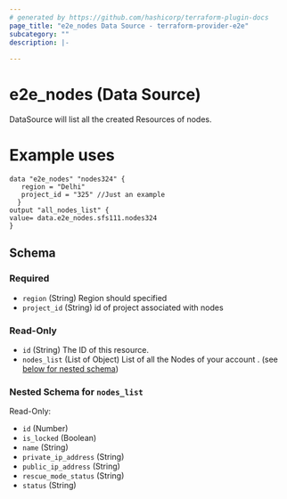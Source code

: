```yaml
---
# generated by https://github.com/hashicorp/terraform-plugin-docs
page_title: "e2e_nodes Data Source - terraform-provider-e2e"
subcategory: ""
description: |-
  
---
```


# e2e_nodes (Data Source)
DataSource will list all the created Resources of nodes.

# Example uses
```hcl 
data "e2e_nodes" "nodes324" {
   region = "Delhi"
   project_id = "325" //Just an example
  }
output "all_nodes_list" {
value= data.e2e_nodes.sfs111.nodes324
}
```





<!-- schema generated by tfplugindocs -->
## Schema

### Required

- `region` (String) Region should specified
- `project_id` (String) id of project associated with nodes

### Read-Only

- `id` (String) The ID of this resource.
- `nodes_list` (List of Object) List of all the Nodes of your account . (see [below for nested schema](#nestedatt--nodes_list))

<a id="nestedatt--nodes_list"></a>
### Nested Schema for `nodes_list`

Read-Only:

- `id` (Number)
- `is_locked` (Boolean)
- `name` (String)
- `private_ip_address` (String)
- `public_ip_address` (String)
- `rescue_mode_status` (String)
- `status` (String)


